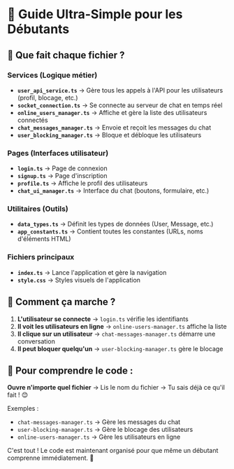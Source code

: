 # 🚀 Guide Ultra-Simple pour les Débutants

## 📂 Que fait chaque fichier ?

### Services (Logique métier)
- **`user_api_service.ts`** → Gère tous les appels à l'API pour les utilisateurs (profil, blocage, etc.)
- **`socket_connection.ts`** → Se connecte au serveur de chat en temps réel
- **`online_users_manager.ts`** → Affiche et gère la liste des utilisateurs connectés
- **`chat_messages_manager.ts`** → Envoie et reçoit les messages du chat
- **`user_blocking_manager.ts`** → Bloque et débloque les utilisateurs

### Pages (Interfaces utilisateur)
- **`login.ts`** → Page de connexion
- **`signup.ts`** → Page d'inscription
- **`profile.ts`** → Affiche le profil des utilisateurs
- **`chat_ui_manager.ts`** → Interface du chat (boutons, formulaire, etc.)

### Utilitaires (Outils)
- **`data_types.ts`** → Définit les types de données (User, Message, etc.)
- **`app_constants.ts`** → Contient toutes les constantes (URLs, noms d'éléments HTML)

### Fichiers principaux
- **`index.ts`** → Lance l'application et gère la navigation
- **`style.css`** → Styles visuels de l'application

## 🎯 Comment ça marche ?

1. **L'utilisateur se connecte** → `login.ts` vérifie les identifiants
2. **Il voit les utilisateurs en ligne** → `online-users-manager.ts` affiche la liste
3. **Il clique sur un utilisateur** → `chat-messages-manager.ts` démarre une conversation
4. **Il peut bloquer quelqu'un** → `user-blocking-manager.ts` gère le blocage

## 📖 Pour comprendre le code :

**Ouvre n'importe quel fichier** → Lis le nom du fichier → Tu sais déjà ce qu'il fait ! 😊

Exemples :
- `chat-messages-manager.ts` → Gère les messages du chat
- `user-blocking-manager.ts` → Gère le blocage des utilisateurs
- `online-users-manager.ts` → Gère les utilisateurs en ligne

C'est tout ! Le code est maintenant organisé pour que même un débutant comprenne immédiatement. 🎉
